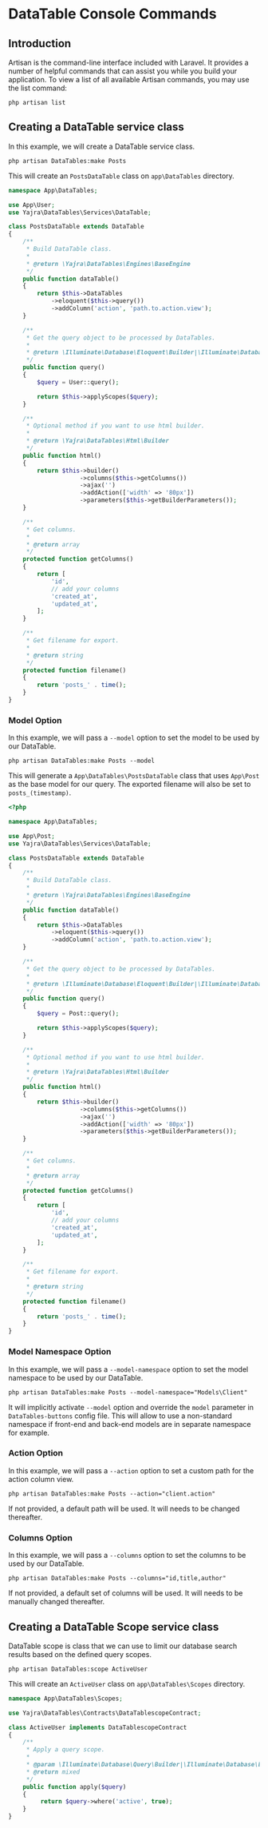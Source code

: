 # DataTable Console Commands

## Introduction

Artisan is the command-line interface included with Laravel.
It provides a number of helpful commands that can assist you while you build your application.
To view a list of all available Artisan commands, you may use the list command:

```
php artisan list
```

## Creating a DataTable service class

In this example, we will create a DataTable service class.

```
php artisan DataTables:make Posts
```

This will create an `PostsDataTable` class on `app\DataTables` directory.

```php
namespace App\DataTables;

use App\User;
use Yajra\DataTables\Services\DataTable;

class PostsDataTable extends DataTable
{
    /**
     * Build DataTable class.
     *
     * @return \Yajra\DataTables\Engines\BaseEngine
     */
    public function dataTable()
    {
        return $this->DataTables
            ->eloquent($this->query())
            ->addColumn('action', 'path.to.action.view');
    }

    /**
     * Get the query object to be processed by DataTables.
     *
     * @return \Illuminate\Database\Eloquent\Builder|\Illuminate\Database\Query\Builder|\Illuminate\Support\Collection
     */
    public function query()
    {
        $query = User::query();

        return $this->applyScopes($query);
    }

    /**
     * Optional method if you want to use html builder.
     *
     * @return \Yajra\DataTables\Html\Builder
     */
    public function html()
    {
        return $this->builder()
                    ->columns($this->getColumns())
                    ->ajax('')
                    ->addAction(['width' => '80px'])
                    ->parameters($this->getBuilderParameters());
    }

    /**
     * Get columns.
     *
     * @return array
     */
    protected function getColumns()
    {
        return [
            'id',
            // add your columns
            'created_at',
            'updated_at',
        ];
    }

    /**
     * Get filename for export.
     *
     * @return string
     */
    protected function filename()
    {
        return 'posts_' . time();
    }
}
```

### Model Option

In this example, we will pass a `--model` option to set the model to be used by our DataTable.

```
php artisan DataTables:make Posts --model
```

This will generate a `App\DataTables\PostsDataTable` class that uses `App\Post` as the base model for our query. 
The exported filename will also be set to `posts_(timestamp)`.

```php
<?php

namespace App\DataTables;

use App\Post;
use Yajra\DataTables\Services\DataTable;

class PostsDataTable extends DataTable
{
    /**
     * Build DataTable class.
     *
     * @return \Yajra\DataTables\Engines\BaseEngine
     */
    public function dataTable()
    {
        return $this->DataTables
            ->eloquent($this->query())
            ->addColumn('action', 'path.to.action.view');
    }

    /**
     * Get the query object to be processed by DataTables.
     *
     * @return \Illuminate\Database\Eloquent\Builder|\Illuminate\Database\Query\Builder|\Illuminate\Support\Collection
     */
    public function query()
    {
        $query = Post::query();

        return $this->applyScopes($query);
    }

    /**
     * Optional method if you want to use html builder.
     *
     * @return \Yajra\DataTables\Html\Builder
     */
    public function html()
    {
        return $this->builder()
                    ->columns($this->getColumns())
                    ->ajax('')
                    ->addAction(['width' => '80px'])
                    ->parameters($this->getBuilderParameters());
    }

    /**
     * Get columns.
     *
     * @return array
     */
    protected function getColumns()
    {
        return [
            'id',
            // add your columns
            'created_at',
            'updated_at',
        ];
    }

    /**
     * Get filename for export.
     *
     * @return string
     */
    protected function filename()
    {
        return 'posts_' . time();
    }
}
```


### Model Namespace Option

In this example, we will pass a `--model-namespace` option to set the model namespace to be used by our DataTable.

```
php artisan DataTables:make Posts --model-namespace="Models\Client"
```
It will implicitly activate `--model` option and override the `model` parameter in `DataTables-buttons` config file.
This will allow to use a non-standard namespace if front-end and back-end models are in separate namespace for example. 



### Action Option

In this example, we will pass a `--action` option to set a custom path for the action column view.

```
php artisan DataTables:make Posts --action="client.action"
```
If not provided, a default path will be used. It will needs to be changed thereafter.

### Columns Option

In this example, we will pass a `--columns` option to set the columns to be used by our DataTable.

```
php artisan DataTables:make Posts --columns="id,title,author"
```
If not provided, a default set of columns will be used. It will needs to be manually changed thereafter.



## Creating a DataTable Scope service class

DataTable scope is class that we can use to limit our database search results based on the defined query scopes.

```
php artisan DataTables:scope ActiveUser
```

This will create an `ActiveUser` class on `app\DataTables\Scopes` directory.

```php
namespace App\DataTables\Scopes;

use Yajra\DataTables\Contracts\DataTablescopeContract;

class ActiveUser implements DataTablescopeContract
{
    /**
     * Apply a query scope.
     *
     * @param \Illuminate\Database\Query\Builder|\Illuminate\Database\Eloquent\Builder $query
     * @return mixed
     */
    public function apply($query)
    {
         return $query->where('active', true);
    }
}
```
